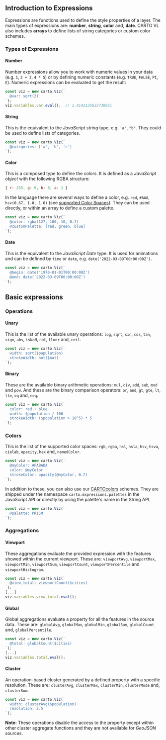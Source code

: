 ## Introduction to Expressions

Expressions are functions used to define the style properties of a layer. The main types of expressions are: **number**, **string**, **color** and, **date**. CARTO VL also includes **arrays** to define lists of string categories or custom color schemes.

### Types of Expressions

#### Number

Number expressions allow you to work with numeric values in your data (e.g. `1`, `2 + 3`, `4 * 5`) or by defining numeric constants (e.g. `TRUE`, `FALSE`, `PI`, `E`). Numeric expressions can be evaluated to get the result:

```js
const viz = new carto.Viz(`
  @var: sqrt(2)
`);
viz.variables.var.eval();  // 1.4142135623730951
```

#### String

This is the equivalent to the *JavaScript string* type, e.g. `'a'`, `"b"`. They could be used to define lists of categories.

```js
const viz = new carto.Viz(`
  @categories: ['a', 'b', 'c']
`);
```

#### Color

This is a composed type to define the colors. It is defined as a *JavaScript object* with the following RGBA structure:

```js
{ r: 255, g: 0, b: 0, a: 1 }
```

In the language there are several ways to define a color, e.g. `red`, `#AAA`, `hsv(0.67, 1.0, 1.0)` (see [supported Color Spaces](https://carto.com/developers/carto-vl/guides/introduction-to-styling/#supported-color-spaces)). They can be used directly, or within an array to define a custom palette.

```js
const viz = new carto.Viz(`
  @color: rgba(127, 100, 10, 0.7)
  @customPalette: [red, green, blue]
`);
```

#### Date

This is the equivalent to the *JavaScript Date* type. It is used for animations and can be defined by `time` or `date`, e.g. `date('2022-03-09T00:00:00Z')`.

```js
const viz = new carto.Viz(`
  @begin: date('1970-01-01T00:00:00Z')
  @end: date('2022-03-09T00:00:00Z')
`);
```

## Basic expressions

### Operations

#### Unary

This is the list of the available unary operations: `log`, `sqrt`, `sin`, `cos`, `tan`, `sign`, `abs`, `isNaN`, `not`, `floor` and, `ceil`.

```js
const viz = new carto.Viz(`
  width: sqrt($population)
  strokeWidth: not($nat)
`);
```

#### Binary

These are the available binary arithmetic operations: `mul`, `div`, `add`, `sub`, `mod` and `pow`. And these are the binary comparison operators: `or`, `and`, `gt`, `gte`, `lt`, `lte`, `eq` and, `neq`.

```js
const viz = new carto.Viz(`
  color: red + blue
  width: $population / 100
  strokeWidth: ($population > 10^5) * 5
`);
```

### Colors

This is the list of the supported color spaces: `rgb`, `rgba`, `hsl`, `hsla`, `hsv`, `hsva`, `cielab`, `opacity`, `hex` and, `namedColor`.

```js
const viz = new carto.Viz(`
  @myColor: #FABADA
  color: @myColor
  strokeColor: opacity(@myColor, 0.7)
`);
```

In addition to these, you can also use our [CARTOcolors](https://carto.com/carto-colors/) schemes. They are shipped under the namespace `carto.expressions.palettes` in the JavaScript API or directly by using the palette's name in the String API.

```js
const viz = new carto.Viz(`
  @palette: PRISM
`);
```

### Aggregations

#### Viewport

These aggregations evaluate the provided expression with the features showed within the current viewport. These are: `viewportAvg`, `viewportMax`, `viewportMin`, `viewportSum`, `viewportCount`, `viewportPercentile` and `viewportHistogram`.

```js
const viz = new carto.Viz(`
  @view_total: viewportCount($cities)
`);
[...]
viz.variables.view_total.eval();
```

#### Global

Global aggregations evaluate a property for all the features in the source data. These are: `globalAvg`, `globalMax`, `globalMin`, `globalSum`, `globalCount` and, `globalPercentile`.

```js
const viz = new carto.Viz(`
  @total: globalCount($cities)
`);
[...]
viz.variables.total.eval();
```

#### Cluster

An operation-based cluster generated by a defined property with a specific resolution. These are: `clusterAvg`, `clusterMax`, `clusterMin`, `clusterMode` and, `clusterSum`.

```js
const viz = new carto.Viz(`
  width: clusterAvg($population)
  resolution: 2.5
`);
```

**Note:**
These operations disable the access to the property except within other cluster aggregate functions and they are not available for *GeoJSON* sources.
